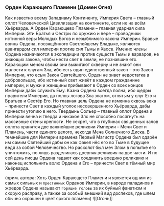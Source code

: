 ###  Орден Карающего Пламени (Домен Огня)
Как известно всему Западнаму Континенту, Империя Света – главный оплот Человеческой Цивилизации на континенте, если не на всём Хьёрварде. А Орден Карающево Пламени – главная ударная сила Империи. Эти Братья и Сёстры по оружию и вере – проводники истинной веры Молодых Богов и незыблимого закона Империи. Бравые воины Ордена, посвящённого Светлейшему Владыке, являются авангардом сил империи против сил Тьмы и Хаоса. Именно члены Ордена назначаются в экспедиции против существ Тьмы и варваров, не знающих закона, чтобы нести свет в земли, не познавшие его. Карающим мечом своим они выжигают скверну и не знают они жалости к слугам Зла, ибо есть один единственный закон – это Закон Империи, что есьм Закон Святейшего.
Орден не знает недостатка в добровольцах, ибо истинный свет живёт в каждом гражданине империи, и мужи и женщины прибывают в Орден со всех концов Империи дабы служить Ему.
Казна Ордена всегда полна, ибо щедры правители Империи, да полны логова Зла златом, отнятым у слуг Его и Братьев и Сестёр Его. Но главная цель Ордена не изменна сквозь века – принести Свет в каждый уголок несовершенного Хьёрварда, дабы принести утопию в него.
Твердынь Солъер – главный оплот Ордена и Империи вечна и тверда и никакое Зло не способно посягнуть на массивные стены крепости.
Не секрет, что в глубинах священных залов оплота хранятся две важнейшие реликвии Империи – Мечи Свет и Пламень, части единого целого, некогда Меча Солнечного Диска. В темнейшие для Империи времена Первый Магистр Ордена был одарён им самим Святейший дабы он как факел нёс его во Тьме в будущее ведя за собой Человечество. Но расколот был меч Злом в попытке его уничтожить, но лишь разделилась древняя реликвия на две части. И по сей день писцы Ордена гадают как соединить воедино реликвию и наконец испольнить волю Ордена и Его – принести Свет в тёмный мир Хьёрварда.

(прим. автора: Хоть Орден Карающего Пламени и является одним из самых сильных и `престижных` Орденов Империи, в народе паладинов и жредов Ордена называют `Горящие головы` за их буйный фанатизм и скорую расправу, а также за особый внешний вид доспехов, где шлем обычно окрашен в цвет яркого пламени)
![[Огонь]]